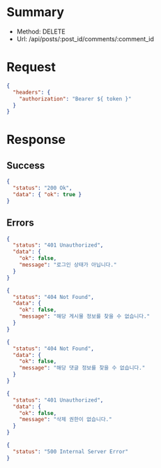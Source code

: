 # Summary

- Method: DELETE
- Url: /api/posts/:post_id/comments/:comment_id

# Request

```json
{
  "headers": {
    "authorization": "Bearer ${ token }"
  }
}
```

# Response

## Success

```json
{
  "status": "200 Ok",
  "data": { "ok": true }
}
```

## Errors

```json
{
  "status": "401 Unauthorized",
  "data": {
    "ok": false,
    "message": "로그인 상태가 아닙니다."
  }
}
```

```json
{
  "status": "404 Not Found",
  "data": {
    "ok": false,
    "message": "해당 게시물 정보를 찾을 수 없습니다."
  }
}
```

```json
{
  "status": "404 Not Found",
  "data": {
    "ok": false,
    "message": "해당 댓글 정보를 찾을 수 없습니다."
  }
}
```

```json
{
  "status": "401 Unauthorized",
  "data": {
    "ok": false,
    "message": "삭제 권한이 없습니다."
  }
}
```

```json
{
  "status": "500 Internal Server Error"
}
```
